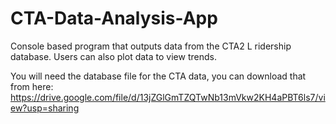 # CTA-Data-Analysis-App
Console based program that outputs data from the CTA2 L ridership database. Users can also plot data to view trends.

You will need the database file for the CTA data, you can download that from here: https://drive.google.com/file/d/13jZGlGmTZQTwNb13mVkw2KH4aPBT6ls7/view?usp=sharing
